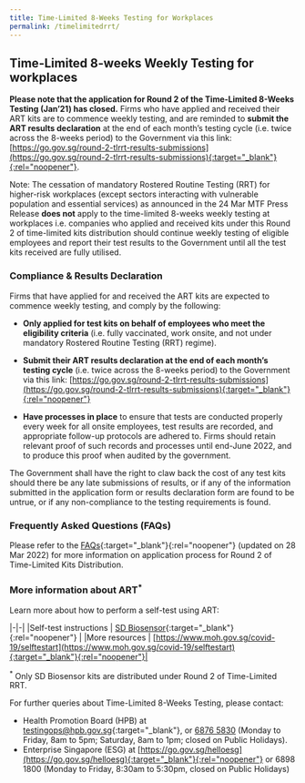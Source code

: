 ```yaml
---
title: Time-Limited 8-Weeks Testing for Workplaces
permalink: /timelimitedrrt/
---
```

## Time-Limited 8-weeks Weekly Testing for workplaces

<b>Please note that the application for Round 2 of the Time-Limited 8-Weeks Testing (Jan’21) has closed.</b> Firms who have applied and received their ART kits are to commence weekly testing, and are reminded to <b>submit the ART results declaration</b> at the end of each month’s testing cycle (i.e. twice across the 8-weeks period) to the Government via this link: [https://go.gov.sg/round-2-tlrrt-results-submissions](https://go.gov.sg/round-2-tlrrt-results-submissions){:target="_blank"}{:rel="noopener"}.

Note: The cessation of mandatory Rostered Routine Testing (RRT) for higher-risk workplaces (except sectors interacting with vulnerable population and essential services) as announced in the 24 Mar MTF Press Release <b>does not</b> apply to the time-limited 8-weeks weekly testing at workplaces i.e. companies who applied and received kits under this Round 2 of time-limited kits distribution should continue weekly testing of eligible employees and report their test results to the Government until all the test kits received are fully utilised.

### Compliance & Results Declaration

Firms that have applied for and received the ART kits are expected to commence weekly testing, and comply by the following:

- **Only applied for test kits on behalf of employees who meet the eligibility criteria** (i.e. fully vaccinated, work onsite, and not under mandatory Rostered Routine Testing (RRT) regime). 

- **Submit their ART results declaration at the end of each month’s testing cycle** (i.e. twice across the 8-weeks period) to the Government via this link: [https://go.gov.sg/round-2-tlrrt-results-submissions](https://go.gov.sg/round-2-tlrrt-results-submissions){:target="_blank"}{:rel="noopener"}

- **Have processes in place** to ensure that tests are conducted properly every week for all onsite employees, test results are recorded, and appropriate follow-up protocols are adhered to. Firms should retain relevant proof of such records and processes until end-June 2022, and to produce this proof when audited by the government. 


The Government shall have the right to claw back the cost of any test kits should there be any late submissions of results, or if any of the information submitted in the application form or results declaration form are found to be untrue, or if any non-compliance to the testing requirements is found.


### Frequently Asked Questions (FAQs)

Please refer to the [FAQs](/covid-19-faqs/time-limited-rrt-for-workplaces-round2){:target="_blank"}{:rel="noopener"} (updated on 28 Mar 2022) for more information on application process for Round 2 of Time-Limited Kits Distribution.

### More information about ART<sup>*</sup>
Learn more about how to perform a self-test using ART:

|-|-|
|Self-test instructions | [SD Biosensor](https://go.gov.sg/sd-biosensor){:target="_blank"}{:rel="noopener"} |
|More resources | [https://www.moh.gov.sg/covid-19/selftestart](https://www.moh.gov.sg/covid-19/selftestart){:target="_blank"}{:rel="noopener"}|

<sup>*</sup> Only SD Biosensor kits are distributed under Round 2 of Time-Limited RRT.

For further queries about Time-Limited 8-Weeks Testing, please contact:
- Health Promotion Board (HPB) at [testingops@hpb.gov.sg](mailto:testingops@hpb.gov.sg){:target="_blank"}, or [6876 5830](tel:+6568765830) (Monday to Friday, 8am to 5pm; Saturday, 8am to 1pm; closed on Public Holidays). 
- Enterprise Singapore (ESG) at [https://go.gov.sg/helloesg](https://go.gov.sg/helloesg){:target="_blank"}{:rel="noopener"} or 6898 1800 (Monday to Friday, 8:30am to 5:30pm, closed on Public Holidays)
